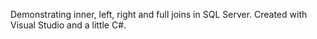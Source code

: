 Demonstrating inner, left, right and full joins in SQL Server. Created with Visual Studio and a little C#.
